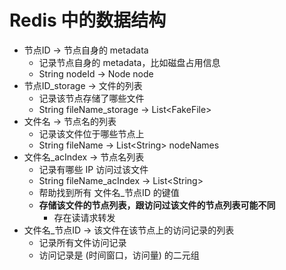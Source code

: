 # Redis 中的数据结构
- 节点ID -> 节点自身的 metadata
    - 记录节点自身的 metadata，比如磁盘占用信息
    - String nodeId -> Node node
- 节点ID_storage -> 文件的列表
    - 记录该节点存储了哪些文件
    - String fileName_storage -> List\<FakeFile\>
- 文件名 -> 节点名的列表
    - 记录该文件位于哪些节点上
    - String fileName -> List\<String\> nodeNames
- 文件名_acIndex -> 节点名列表
    - 记录有哪些 IP 访问过该文件
    - String fileName_acIndex -> List\<String\>
    - 帮助找到所有 文件名_节点ID 的键值
    - **存储该文件的节点列表，跟访问过该文件的节点列表可能不同**
        - 存在读请求转发
- 文件名_节点ID -> 该文件在该节点上的访问记录的列表
    - 记录所有文件访问记录
    - 访问记录是 (时间窗口，访问量) 的二元组
    